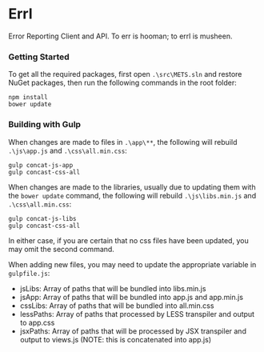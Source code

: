 # Errl

Error Reporting Client and API.
To err is hooman; to errl is musheen.

### Getting Started

To get all the required packages, first open ```.\src\METS.sln``` and restore NuGet packages, then run the following commands in the root folder:

    npm install
    bower update

### Building with Gulp

When changes are made to files in ```.\app\**```, the following will rebuild ```.\js\app.js``` and ```.\css\all.min.css```:

    gulp concat-js-app
    gulp concast-css-all

When changes are made to the libraries, usually due to updating them with the ```bower update``` command, the following will rebuild ```.\js\libs.min.js``` and ```.\css\all.min.css```:

    gulp concat-js-libs
    gulp concast-css-all

In either case, if you are certain that no css files have been updated, you may omit the second command.

When adding new files, you may need to update the appropriate variable in ```gulpfile.js```:

- jsLibs: Array of paths that will be bundled into libs.min.js
- jsApp: Array of paths that will be bundled into app.js and app.min.js
- cssLibs: Array of paths that will be bundled into all.min.css
- lessPaths: Array of paths that processed by LESS transpiler and output to app.css
- jsxPaths: Array of paths that will be processed by JSX transpiler and output to views.js (NOTE: this is concatenated into app.js)
